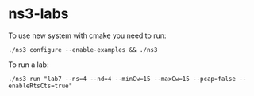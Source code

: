 # ns3-labs

To use new system with cmake you need to run:

```
./ns3 configure --enable-examples && ./ns3
```

To run a lab:

```
./ns3 run "lab7 --ns=4 --nd=4 --minCw=15 --maxCw=15 --pcap=false --enableRtsCts=true"
```
